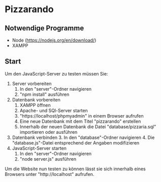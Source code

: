 # Pizzarando
## Notwendige Programme
- Node (https://nodejs.org/en/download/)
- XAMPP
## Start
Um den JavaScript-Server zu testen müssen Sie:
1. Server vorbereiten
    1. In den "server"-Ordner navigieren
    2. "npm install" ausführen
2. Datenbank vorbereiten
    1. XAMPP öffnen
    2. Apache- und SQl-Server starten
    3. "https://localhost/phpmyadmin" in einem Browser aufrufen
    4. Eine neue Datenbank mit dem Titel "pizzarando" erstellen
    5. Innerhalb der neuen Datenbank die Datei "database/pizzaria.sql" importieren oder ausführen
3. Datenbank verbinden
    3. In den "database"-Ordner navigieren
    4. Die "database.js"-Datei entsprechend der Angaben modifizieren
4. JavaScript-Server starten
    1. In den "server"-Ordner navigieren
    2. "node server.js" ausführen

Um die Website nun testen zu können lässt sie sich innerhalb eines Browsers unter "http://localhost" aufrufen.